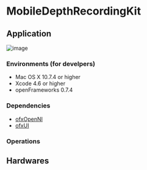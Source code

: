 # MobileDepthRecordingKit

## Application

![image](https://raw.github.com/CircuitLab/Recorder/master/lib/cap-01.png)

### Environments (for develpers)

- Mac OS X 10.7.4 or higher
- Xcode 4.6 or higher
- openFrameworks 0.7.4 

### Dependencies

- [ofxOpenNI](https://github.com/gameoverhack/ofxOpenNI)
- [ofxUI](https://github.com/rezaali/ofxUI)

### Operations




## Hardwares